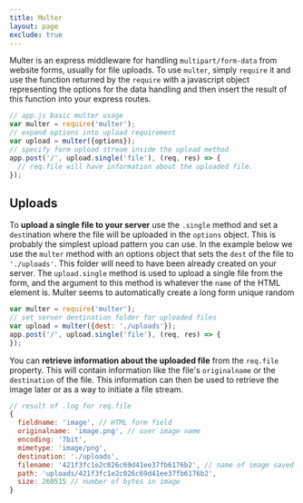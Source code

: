 ```yaml
---
title: Multer
layout: page
exclude: true
---
```


Multer is an express middleware for handling `multipart/form-data` from website forms, usually for file uploads. To use `multer`, simply `require` it and use the function returned by the `require` with a javascript object representing the options for the data handling and then insert the result of this function into your express routes.
```js
// app.js basic multer usage
var multer = require('multer');
// expand options into upload requirement
var upload = multer({options});
// specify form upload stream inside the upload method
app.post('/', upload.single('file'), (req, res) => {
  // req.file will have information about the uploaded file.
});
```

## Uploads
To **upload a single file to your server** use the `.single` method and set a `dest`ination where the file will be uploaded in the `options` object. This is probably the simplest upload pattern you can use. In the example below we use the `multer` method with an options object that sets the `dest` of the file to `'./uploads'`. This folder will need to have been already created on your server. The `upload.single` method is used to upload a single file from the form, and the argument to this method is whatever the `name` of the HTML element is. Multer seems to automatically create a long form unique random
```js
var multer = require('multer');
// set server destination folder for uploaded files
var upload = multer({dest: './uploads'});
app.post('/', upload.single('file'), (req, res) => {
});
```

You can **retrieve information about the uploaded file** from the `req.file` property. This will contain information like the file's `originalname` or the `destination` of the file. This information can then be used to retrieve the image later or as a way to initiate a file stream.
```js
// result of .log for req.file
{
  fieldname: 'image', // HTML form field
  originalname: 'image.png', // user image name
  encoding: '7bit',
  mimetype: 'image/png',
  destination: './uploads',
  filename: '421f3fc1e2c026c69d41ee37fb6176b2', // name of image saved on server
  path: 'uploads/421f3fc1e2c026c69d41ee37fb6176b2',
  size: 260515 // number of bytes in image
}
```

<!--stackedit_data:
eyJoaXN0b3J5IjpbMTk3ODMyOTU5NSwtMjA2MzU0MTM3XX0=
-->